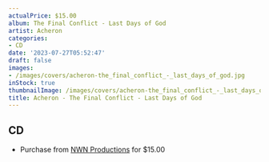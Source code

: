 ```yaml
---
actualPrice: $15.00
album: The Final Conflict - Last Days of God
artist: Acheron
categories:
- CD
date: '2023-07-27T05:52:47'
draft: false
images:
- /images/covers/acheron-the_final_conflict_-_last_days_of_god.jpg
inStock: true
thumbnailImage: /images/covers/acheron-the_final_conflict_-_last_days_of_god-thumb.jpg
title: Acheron - The Final Conflict - Last Days of God
---
```


## CD
* Purchase from [NWN Productions](http://shop.nwnprod.com/index.php?route=product/product&path=93&product_id=23249&sort=pd.name&order=ASC) for $15.00
